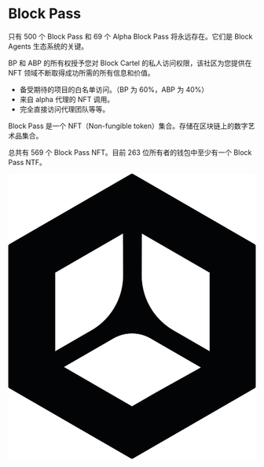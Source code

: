 # Block Pass

只有 500 个 Block Pass 和 69 个 Alpha Block Pass 将永远存在。它们是 Block Agents 生态系统的关键。

BP 和 ABP 的所有权授予您对 Block Cartel 的私人访问权限，该社区为您提供在 NFT 领域不断取得成功所需的所有信息和价值。

- 备受期待的项目的白名单访问。（BP 为 60%，ABP 为 40%）
- 来自 alpha 代理的 NFT 调用。
- 完全直接访问代理团队等等。

Block Pass 是一个 NFT（Non-fungible token）集合。存储在区块链上的数字艺术品集合。

总共有 569 个 Block Pass NFT。目前 263 位所有者的钱包中至少有一个 Block Pass NTF。

![NFT](unnamed.png)
